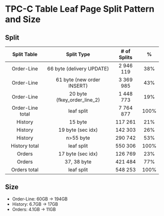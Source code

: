 # TPC-C Table Leaf Page Split Pattern and Size

## Split #
| Split Table |Split Type | # of Splits | %|
|:----------:|:-------------:|:-------------:|:-------------:|
|Order-Line |66 byte (delivery UPDATE)| 2 946 119 | 38% | 
|Order-Line |61 byte (new order INSERT)|3 369 985 | 43% | 
|Order-Line |20 byte (fkey_order_line_2)| 1 448 773 | 19% |
|Order-Line total|leaf split|7 764 877|100% |
|History| 15 byte|  117 261| 21% | 
|History| 19 byte (sec idx)| 142 303| 26%|
|History| n>55 byte| 290 742|53%|
|History total|leaf split|550 306|100% |
|Orders| 17 byte (sec idx)| 126 769| 23%| 
|Orders| 37, 38 byte| 421 484|77%|
|Orders total|leaf split|548 253|100% |

## Size
- Order-Line: 60GB -> 194GB
- History: 6.7GB -> 17GB
- Orders: 4.1GB -> 11GB


